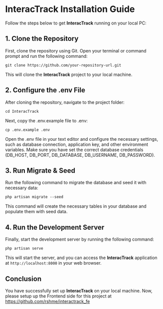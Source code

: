 InteracTrack Installation Guide
===============================

Follow the steps below to get **InteracTrack** running on your local PC:

1\. Clone the Repository
------------------------

First, clone the repository using Git. Open your terminal or command prompt and run the following command:

    git clone https://github.com/your-repository-url.git

This will clone the **InteracTrack** project to your local machine.

2\. Configure the .env File
---------------------------

After cloning the repository, navigate to the project folder:

    cd InteracTrack

Next, copy the .env.example file to .env:

    cp .env.example .env

Open the .env file in your text editor and configure the necessary settings, such as database connection, application key, and other environment variables. Make sure you have set the correct database credentials (DB\_HOST, DB\_PORT, DB\_DATABASE, DB\_USERNAME, DB\_PASSWORD).

3\. Run Migrate & Seed
----------------------

Run the following command to migrate the database and seed it with necessary data:

    php artisan migrate --seed

This command will create the necessary tables in your database and populate them with seed data.

4\. Run the Development Server
------------------------------

Finally, start the development server by running the following command:

    php artisan serve

This will start the server, and you can access the **InteracTrack** application at `http://localhost:8000` in your web browser.

Conclusion
----------

You have successfully set up **InteracTrack** on your local machine. Now, please setup up the Frontend side for this project at https://github.com/rshme/interactrack_fe